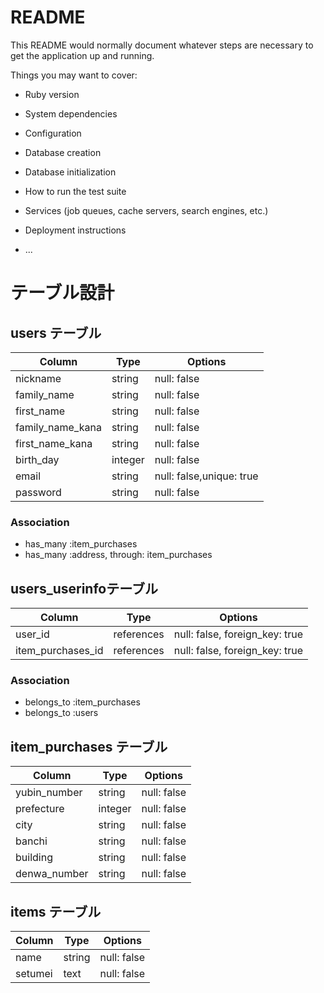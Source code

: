 # README

This README would normally document whatever steps are necessary to get the
application up and running.

Things you may want to cover:

* Ruby version

* System dependencies

* Configuration

* Database creation

* Database initialization

* How to run the test suite

* Services (job queues, cache servers, search engines, etc.)

* Deployment instructions

* ...


# テーブル設計

## users テーブル

| Column                | Type    | Options     |
| --------------------- | ------- | ----------- |
| nickname              | string  | null: false |
| family_name           | string  | null: false |
| first_name            | string  | null: false |
| family_name_kana      | string  | null: false |
| first_name_kana       | string  | null: false |
| birth_day            | integer | null: false |
| email                 | string | null: false,unique: true|
| password              | string | null: false |



### Association

- has_many :item_purchases
- has_many :address, through: item_purchases

## users_userinfoテーブル

| Column | Type       | Options                        |
| ------ | ---------- | ------------------------------ |
| user_id   | references | null: false, foreign_key: true |
| item_purchases_id  | references | null: false, foreign_key: true |

### Association
- belongs_to :item_purchases
- belongs_to :users

## item_purchases テーブル
| Column                | Type   | Options     |
| --------------------- | ------ | ----------- |
| yubin_number          | string | null: false |
| prefecture            | integer | null: false |
| city                  | string | null: false |
| banchi                | string | null: false |
| building              | string | null: false |
| denwa_number          | string | null: false |

## items テーブル
| Column                | Type   | Options     |
| --------------------- | ------ | ----------- |
| name                  | string | null: false |
| setumei               | text   | null: false |



